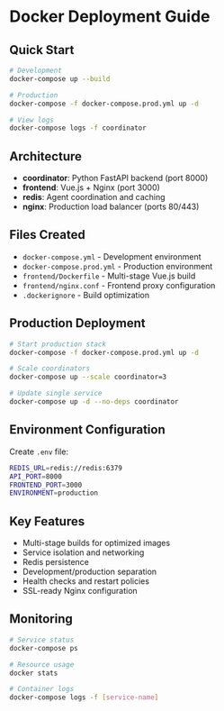 # Docker Deployment Guide

## Quick Start

```bash
# Development
docker-compose up --build

# Production
docker-compose -f docker-compose.prod.yml up -d

# View logs
docker-compose logs -f coordinator
```

## Architecture

- **coordinator**: Python FastAPI backend (port 8000)
- **frontend**: Vue.js + Nginx (port 3000)
- **redis**: Agent coordination and caching
- **nginx**: Production load balancer (ports 80/443)

## Files Created

- `docker-compose.yml` - Development environment
- `docker-compose.prod.yml` - Production environment
- `frontend/Dockerfile` - Multi-stage Vue.js build
- `frontend/nginx.conf` - Frontend proxy configuration
- `.dockerignore` - Build optimization

## Production Deployment

```bash
# Start production stack
docker-compose -f docker-compose.prod.yml up -d

# Scale coordinators
docker-compose up --scale coordinator=3

# Update single service
docker-compose up -d --no-deps coordinator
```

## Environment Configuration

Create `.env` file:
```bash
REDIS_URL=redis://redis:6379
API_PORT=8000
FRONTEND_PORT=3000
ENVIRONMENT=production
```

## Key Features

- Multi-stage builds for optimized images
- Service isolation and networking
- Redis persistence
- Development/production separation
- Health checks and restart policies
- SSL-ready Nginx configuration

## Monitoring

```bash
# Service status
docker-compose ps

# Resource usage
docker stats

# Container logs
docker-compose logs -f [service-name]
```